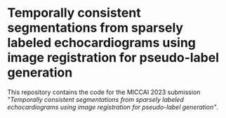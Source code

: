 # Temporally consistent segmentations from sparsely labeled echocardiograms using image registration for pseudo-label generation
This repository contains the code for the MICCAI 2023 submission _"Temporally consistent segmentations from sparsely labeled echocardiograms using image registration for pseudo-label generation"_. 